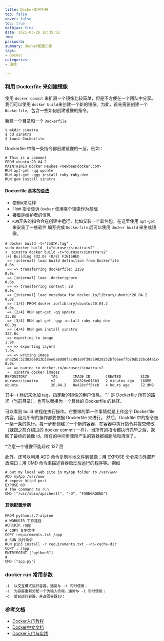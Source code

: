 ```yaml
---
title: Docker使用手册
top: false
cover: false
toc: true
mathjax: true
date: 2021-03-26 10:35:52
img:
password:
summary: docker配置示例
tags:
- Docker
categories:
- 运维

---
```


### 利用 Dockerfile 来创建镜像

使用 `docker commit` 来扩展一个镜像比较简单，但是不方便在一个团队中分享。我们可以使用 `docker build`来创建一个新的镜像。为此，首先需要创建一个 `Dockerfile`，包含一些如何创建镜像的指令。

新建一个目录和一个 `Dockerfile`
```
$ mkdir sinatra
$ cd sinatra
$ touch Dockerfile
```
Dockerfile 中每一条指令都创建镜像的一层，例如：
```
# This is a comment
FROM ubuntu:20.04.2
MAINTAINER Docker Newbee <newbee@docker.com>
RUN apt-get -qq update
RUN apt-get -qqy install ruby ruby-dev
RUN gem install sinatra
```

#### Dockerfile [基本的语法](http://www.dockerinfo.net/dockerfile%e4%bb%8b%e7%bb%8d)

- 使用`#`来注释
- `FROM` 指令告诉 `Docker` 使用哪个镜像作为基础
- 接着是维护者的信息
- `RUN`开头的指令会在创建中运行，比如安装一个软件包，在这里使用 `apt-get` 来安装了一些软件
编写完成 `Dockerfile` 后可以使用 `docker build` 来生成镜像。
```
# docker build -t="仓库名:tag" .
sudo docker build -t="ouruser/sinatra:v2" .
➜  sinatra docker build -t="ouruser/sinatra:v2" .
[+] Building 432.0s (8/8) FINISHED
 => [internal] load build definition from Dockerfile                                                                                                                0.0s
 => => transferring dockerfile: 215B                                                                                                                                0.0s
 => [internal] load .dockerignore                                                                                                                                   0.0s
 => => transferring context: 2B                                                                                                                                     0.0s
 => [internal] load metadata for docker.io/library/ubuntu:20.04.2                                                                                                   0.0s
 => [1/4] FROM docker.io/library/ubuntu:20.04.2                                                                                                                     0.0s
 => [2/4] RUN apt-get -qq update                                                                                                                                   33.8s
 => [3/4] RUN apt-get -qqy install ruby ruby-dev                                                                                                                   68.3s
 => [4/4] RUN gem install sinatra                                                                                                                                 327.8s
 => exporting to image                                                                                                                                              1.9s
 => => exporting layers                                                                                                                                             1.9s
 => => writing image sha256:32d826e013b38ee6a8d80fac491e9f39a59028252bf0aeeffb70db25bcd4a1c4                                                                        0.0s
 => => naming to docker.io/ouruser/sinatra:v2                   
 ➜  sinatra docker images
REPOSITORY           TAG       IMAGE ID       CREATED         SIZE
ouruser/sinatra      v2        32d826e013b3   2 minutes ago   160MB
ubuntu               20.04.2   8e428cff54c8   4 hours ago     72.9MB
```
其中 -t 标记来添加 tag，指定新的镜像的用户信息。 “.” 是 Dockerfile 所在的路径（当前目录），也可以替换为一个具体的 Dockerfile 的路径。

可以看到 build 进程在执行操作。它要做的第一件事情就是上传这个 Dockerfile 内容，因为所有的操作都要依据 Dockerfile 来进行。 然后，Dockfile 中的指令被一条一条的执行。每一步都创建了一个新的容器，在容器中执行指令并提交修改（就跟之前介绍过的 docker commit 一样）。当所有的指令都执行完毕之后，返回了最终的镜像 id。所有的中间步骤所产生的容器都被删除和清理了。

*注意一个镜像不能超过 127 层

此外，还可以利用 ADD 命令复制本地文件到镜像；用 EXPOSE 命令来向外部开放端口；用 CMD 命令来描述容器启动后运行的程序等。例如

```
# put my local web site in myApp folder to /var/www
ADD myApp /var/www
# expose httpd port
EXPOSE 80
# the command to run
CMD ["/usr/sbin/apachectl", "-D", "FOREGROUND"]
```

#### 其他配置示例
```
FROM python:3.7-alpine 
# WORKDIR 工作路径
WORKDIR /app
# COPY 复制文件
COPY requirements.txt /app
# RUN 执行命令
RUN pip3 install -r requirements.txt --no-cache-dir
COPY . /app 
ENTRYPOINT ["python3"] 
# 
CMD ["app.py"]

```

### docker run 常用参数
```
-i	以交互模式运行容器，通常与 -t 同时使用；
-t	为容器重新分配一个伪输入终端，通常与 -i 同时使用；
-d	后台运行容器，并返回容器ID；
```

### 参考文档
- [Docker入门教程](https://www.docker.org.cn/book/docker/what-is-docker-16.html)
- [Docker中文文档](http://www.dockerinfo.net/document)
- [Docker入门与实践](https://hujb2000.gitbooks.io/docker-flow-evolution/content/cn/index.html)